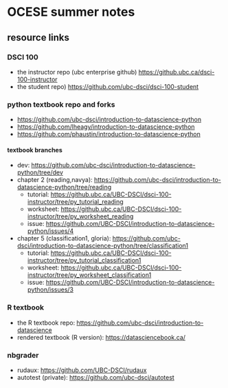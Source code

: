 # OCESE summer notes

## resource links

### DSCI 100

* the instructor repo (ubc enterprise github) https://github.ubc.ca/dsci-100-instructor  
* the student repo) https://github.com/ubc-dsci/dsci-100-student  

### python textbook repo and forks

* https://github.com/ubc-dsci/introduction-to-datascience-python  
* https://github.com/lheagy/introduction-to-datascience-python  
* https://github.com/phaustin/introduction-to-datascience-python  

#### textbook branches

* dev: https://github.com/ubc-dsci/introduction-to-datascience-python/tree/dev
* chapter 2 (reading,navya): https://github.com/ubc-dsci/introduction-to-datascience-python/tree/reading
   * tutorial: https://github.ubc.ca/UBC-DSCI/dsci-100-instructor/tree/py_tutorial_reading
   * worksheet: https://github.ubc.ca/UBC-DSCI/dsci-100-instructor/tree/py_worksheet_reading
   * issue: https://github.com/UBC-DSCI/introduction-to-datascience-python/issues/4
* chapter 5 (classification1, gloria): https://github.com/ubc-dsci/introduction-to-datascience-python/tree/classification1
   * tutorial: https://github.ubc.ca/UBC-DSCI/dsci-100-instructor/tree/py_tutorial_classification1
   * worksheet: https://github.ubc.ca/UBC-DSCI/dsci-100-instructor/tree/py_worksheet_classification1
   * issue: https://github.com/UBC-DSCI/introduction-to-datascience-python/issues/3


### R textbook

* the R textbook repo: https://github.com/ubc-dsci/introduction-to-datascience  
* rendered textbook (R version):  https://datasciencebook.ca/


### nbgrader

* rudaux: https://github.com/UBC-DSCI/rudaux  
* autotest (private): https://github.com/ubc-dsci/autotest  


